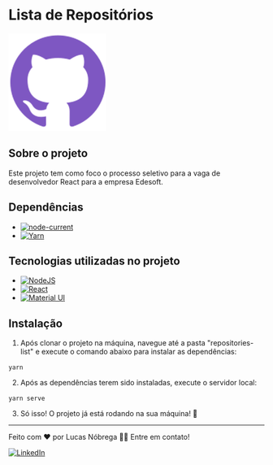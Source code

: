 # Lista de Repositórios

![Ícone Github](https://raw.githubusercontent.com/lucasemn1/repositories-list/main/public/logo192.png?token=ALAW74LXH6NXVKML7LAA3E3AWWL56)

## Sobre o projeto

<p>
  Este projeto tem como foco o processo seletivo para a vaga de desenvolvedor React para a empresa Edesoft.
</p>

## Dependências

- [![node-current](https://img.shields.io/node/v/next?label=Node&color=%23339933&style=for-the-badge&logo=node-dot-js)](https://nodejs.org/en/)
- [![Yarn](https://img.shields.io/static/v1?label=Yarn&message=1.22.10&color=2C8EBB&style=for-the-badge&logo=yarn)](https://yarnpkg.com/)

## Tecnologias utilizadas no projeto

- [![NodeJS](https://img.shields.io/node/v/next?label=Node&color=%23339933&style=for-the-badge&logo=node-dot-js)](https://nodejs.org/en/)
- [![React](https://img.shields.io/static/v1?label=React&message=17.0.2&color=61DAFB&style=for-the-badge&logo=React)](https://pt-br.reactjs.org/)
- [![Material UI](https://img.shields.io/static/v1?label=Material%20UI&message=4.11.4&color=0081CB&style=for-the-badge&logo=Material-UI)](https://material-ui.com/pt/)

## Instalação

1. Após clonar o projeto na máquina, navegue até a pasta "repositories-list" e execute o comando abaixo para instalar as dependências:

```console
yarn
```

2. Após as dependências terem sido instaladas, execute o servidor local:

```console
yarn serve
```

3. Só isso! O projeto já está rodando na sua máquina! 🎉

---

Feito com ❤️ por Lucas Nóbrega 👋🏽 Entre em contato!

[![LinkedIn](https://img.shields.io/static/v1?label=LinkedIn&message=/lucas-emn&color=0A66C2&style=for-the-badge&logo=linkedin)](https://www.linkedin.com/in/lucas-emn/)
